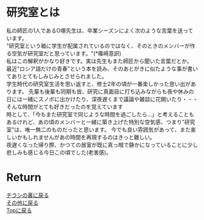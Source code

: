 # 研究室とは

私の師匠の1人であるO塚先生は、卒業シーズンによく次のような言葉を送っています。<br>
"研究室という箱に学生が配属されているのではなく、そのときのメンバーが作る空気が研究室だと思っています。"(*篠崎意訳) <br>
私はこの解釈がかなり好きです。実は先生もまた師匠から聞いた言葉だとか。
最近"ロシア語だけの青春"という本を読み、そのあとがきに似たような事が書いてありとてもしみじみとさせられました。<br>
学生時代の研究室生活を思い返すと、修士2年の頃が一番楽しかった思い出があります。
先輩も後輩も同期も皆、研究に真面目に打ち込みながらも夜や休みの日には一緒にスノボに出かけたり、深夜遅くまで議論や雑談に花開いたり・・・そんな時間がとても好きだったのを覚えています<br>
時として、「今もまた研究室で同じような時間を過ごしたら…」と考えることもあるけれど、あの頃のメンバーと一緒に築き上げた特別な空気感、つまり"研究室"は、唯一無二のものだったと思います。
今でも良い雰囲気があって、また楽しいかもしれませんがあの時間を再現するのはきっと難しい。<br>
夜遅くなった帰り際、かつての居室が既に真っ暗で静かになっていることに少し悲しみも感じる今日この頃でした(老害感)。


# Return
[チラシの裏に戻る](./zakki.md)<br>
[その他に戻る](../others.md)<br>
[Topに戻る](https://motoyashinozaki.github.io/minidora/)